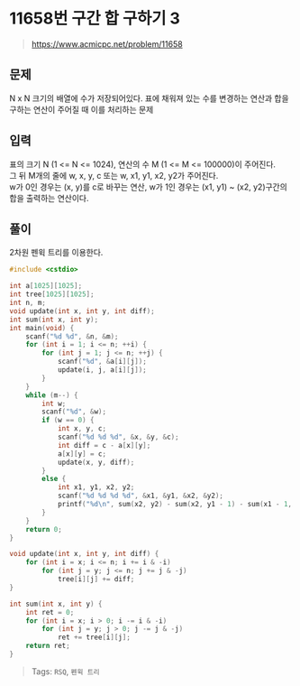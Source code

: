 # 11658번 구간 합 구하기 3
>https://www.acmicpc.net/problem/11658

## 문제
N x N 크기의 배열에 수가 저장되어있다. 표에 채워져 있는 수를 변경하는 연산과 합을 구하는 연산이 주어질 때 이를 처리하는 문제

## 입력
표의 크기 N (1 <= N <= 1024), 연산의 수 M (1 <= M <= 100000)이 주어진다.  
그 뒤 M개의 줄에 w, x, y, c 또는 w, x1, y1, x2, y2가 주어진다.  
w가 0인 경우는 (x, y)를 c로 바꾸는 연산, w가 1인 경우는 (x1, y1) ~ (x2, y2)구간의 합을 출력하는 연산이다.  

## 풀이
2차원 펜윅 트리를 이용한다.
```cpp
#include <cstdio>

int a[1025][1025];
int tree[1025][1025];
int n, m;
void update(int x, int y, int diff);
int sum(int x, int y);
int main(void) {
    scanf("%d %d", &n, &m);
    for (int i = 1; i <= n; ++i) {
        for (int j = 1; j <= n; ++j) {
            scanf("%d", &a[i][j]);
            update(i, j, a[i][j]);
        }
    }
    while (m--) {
        int w;
        scanf("%d", &w);
        if (w == 0) {
            int x, y, c;
            scanf("%d %d %d", &x, &y, &c);
            int diff = c - a[x][y];
            a[x][y] = c;
            update(x, y, diff);
        }
        else {
            int x1, y1, x2, y2;
            scanf("%d %d %d %d", &x1, &y1, &x2, &y2);
            printf("%d\n", sum(x2, y2) - sum(x2, y1 - 1) - sum(x1 - 1, y2) + sum(x1 - 1, y1 - 1));
        }
    }
    return 0;
}

void update(int x, int y, int diff) {
    for (int i = x; i <= n; i += i & -i)
        for (int j = y; j <= n; j += j & -j)
            tree[i][j] += diff;
}

int sum(int x, int y) {
    int ret = 0;
    for (int i = x; i > 0; i -= i & -i)
        for (int j = y; j > 0; j -= j & -j)
            ret += tree[i][j];
    return ret;
}
```

>Tags: `RSQ`, `펜윅 트리`